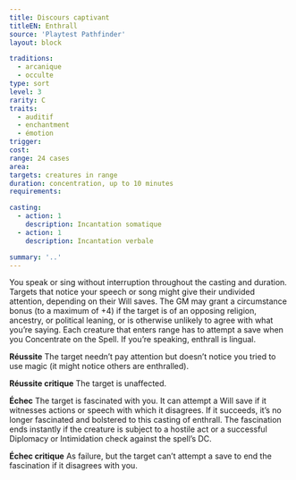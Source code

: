 ```yaml
---
title: Discours captivant
titleEN: Enthrall
source: 'Playtest Pathfinder'
layout: block

traditions:
  - arcanique
  - occulte
type: sort
level: 3
rarity: C
traits:
  - auditif
  - enchantment
  - émotion
trigger: 
cost: 
range: 24 cases
area: 
targets: creatures in range
duration: concentration, up to 10 minutes
requirements: 

casting:
  - action: 1
    description: Incantation somatique
  - action: 1
    description: Incantation verbale

summary: '..'
---
```

You speak or sing without interruption throughout the casting and duration. Targets that notice your speech or song might give their undivided attention, depending on their Will saves. The GM may grant a circumstance bonus (to a maximum of +4) if the target is of an opposing religion, ancestry, or political leaning, or is otherwise unlikely to agree with what you’re saying. Each creature that enters range has to attempt a save when you Concentrate on the Spell. If you’re speaking, enthrall is lingual.

**Réussite** The target needn’t pay attention but doesn’t notice you tried to use magic (it might notice others are enthralled).

**Réussite critique** The target is unaffected.

**Échec** The target is fascinated with you. It can attempt a Will save if it witnesses actions or speech with which it disagrees. If it succeeds, it’s no longer fascinated and bolstered to this casting of enthrall. The fascination ends instantly if the creature is subject to a hostile act or a successful Diplomacy or Intimidation check against the spell’s DC.

**Échec critique** As failure, but the target can’t attempt a save to end the fascination if it disagrees with you.